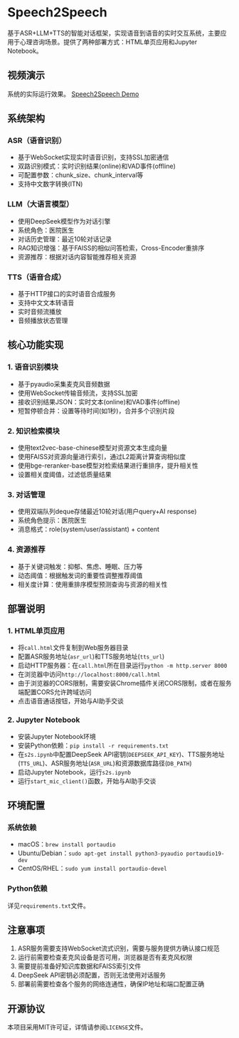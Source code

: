 # Speech2Speech

基于ASR+LLM+TTS的智能对话框架，实现语音到语音的实时交互系统，主要应用于心理咨询场景。提供了两种部署方式：HTML单页应用和Jupyter Notebook。

## 视频演示

系统的实际运行效果。
[Speech2Speech Demo](https://www.bilibili.com/video/BV1UBfHYYEHw/)

## 系统架构

### ASR（语音识别）
- 基于WebSocket实现实时语音识别，支持SSL加密通信
- 双路识别模式：实时识别结果(online)和VAD事件(offline)
- 可配置参数：chunk_size、chunk_interval等
- 支持中文数字转换(ITN)

### LLM（大语言模型）
- 使用DeepSeek模型作为对话引擎
- 系统角色：医院医生
- 对话历史管理：最近10轮对话记录  
- RAG知识增强：基于FAISS的相似问答检索，Cross-Encoder重排序
- 资源推荐：根据对话内容智能推荐相关资源

### TTS（语音合成）
- 基于HTTP接口的实时语音合成服务
- 支持中文文本转语音
- 实时音频流播放
- 音频播放状态管理

## 核心功能实现

### 1. 语音识别模块
- 基于pyaudio采集麦克风音频数据
- 使用WebSocket传输音频流，支持SSL加密
- 接收识别结果JSON：实时文本(online)和VAD事件(offline) 
- 短暂停顿合并：设置等待时间(如1秒)，合并多个识别片段

### 2. 知识检索模块
- 使用text2vec-base-chinese模型对资源文本生成向量
- 使用FAISS对资源向量进行索引，通过L2距离计算查询相似度
- 使用bge-reranker-base模型对检索结果进行重排序，提升相关性
- 设置相关度阈值，过滤低质量结果

### 3. 对话管理
- 使用双端队列deque存储最近10轮对话(用户query+AI response)  
- 系统角色提示：医院医生
- 消息格式：role(system/user/assistant) + content

### 4. 资源推荐
- 基于关键词触发：抑郁、焦虑、睡眠、压力等
- 动态阈值：根据触发词的重要性调整推荐阈值
- 相关度计算：使用重排序模型预测查询与资源的相关性

## 部署说明

### 1. HTML单页应用
- 将`call.html`文件复制到Web服务器目录
- 配置ASR服务地址(`asr_url`)和TTS服务地址(`tts_url`)
- 启动HTTP服务器：在`call.html`所在目录运行`python -m http.server 8000`
- 在浏览器中访问`http://localhost:8000/call.html`
- 由于浏览器的CORS限制，需要安装Chrome插件关闭CORS限制，或者在服务端配置CORS允许跨域访问
- 点击语音通话按钮，开始与AI助手交谈

### 2. Jupyter Notebook
- 安装Jupyter Notebook环境
- 安装Python依赖：`pip install -r requirements.txt`
- 在`s2s.ipynb`中配置DeepSeek API密钥(`DEEPSEEK_API_KEY`)、TTS服务地址(`TTS_URL`)、ASR服务地址(`ASR_URL`)和资源数据库路径(`DB_PATH`) 
- 启动Jupyter Notebook，运行`s2s.ipynb`
- 运行`start_mic_client()`函数，开始与AI助手交谈

## 环境配置

### 系统依赖
- macOS：`brew install portaudio`
- Ubuntu/Debian：`sudo apt-get install python3-pyaudio portaudio19-dev`
- CentOS/RHEL：`sudo yum install portaudio-devel`

### Python依赖
详见`requirements.txt`文件。

## 注意事项
1. ASR服务需要支持WebSocket流式识别，需要与服务提供方确认接口规范
2. 运行前需要检查麦克风设备是否可用，浏览器是否有麦克风权限
3. 需要提前准备好知识库数据和FAISS索引文件
4. DeepSeek API密钥必须配置，否则无法使用对话服务 
5. 部署前需要检查各个服务的网络连通性，确保IP地址和端口配置正确

## 开源协议
本项目采用MIT许可证，详情请参阅`LICENSE`文件。